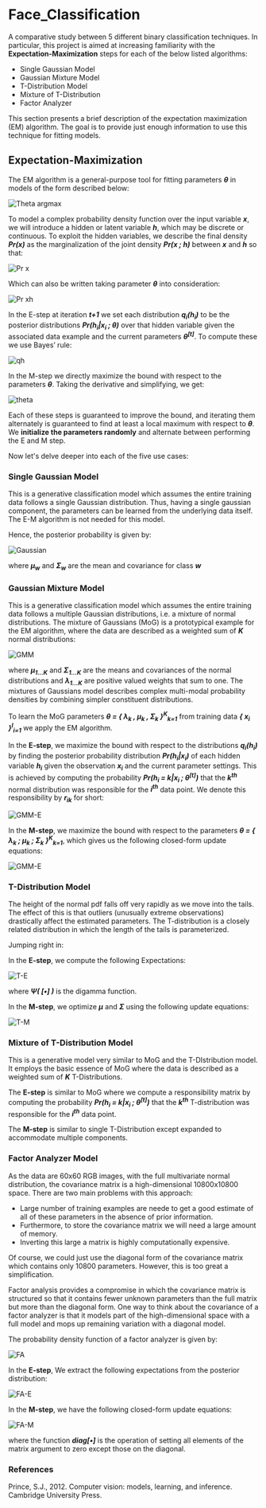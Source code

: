 # Face_Classification
A comparative study between 5 different binary classification techniques. In particular, this project is aimed at increasing familiarity with the **Expectation-Maximization** steps for each of the below listed algorithms:

* Single Gaussian Model
* Gaussian Mixture Model
* T-Distribution Model
* Mixture of T-Distribution
* Factor Analyzer

This section presents a brief description of the expectation maximization
(EM) algorithm. The goal is to provide just enough information to use this technique for fitting models.

## Expectation-Maximization
The EM algorithm is a general-purpose tool for fitting parameters ***θ*** in models of the form described below:

![Theta argmax][Eq-1]

To model a complex probability density function over the input variable ***x***, we will introduce a hidden or latent variable ***h***, which may be discrete or continuous. To exploit the hidden variables, we describe the final density ***Pr(x)*** as the marginalization of the joint density ***Pr(x ; h)*** between ***x*** and ***h*** so that:

![Pr x][Eq-2]

Which can also be written taking parameter ***θ*** into consideration:

![Pr xh][Eq-3]

In the E-step at iteration ***t+1*** we set each distribution ***q<sub>i</sub>(h<sub>i</sub>)*** to be the posterior distributions ***Pr(h<sub>i</sub>|x<sub>i</sub> ; θ)*** over that hidden variable given the associated data example
and the current parameters ***θ<sup>[t]</sup>***. To compute these we use Bayes’ rule:

![qh][Eq-4]

In the M-step we directly maximize the bound with respect to the parameters ***θ***. Taking the derivative and simplifying, we get:

![theta][Eq-5]

Each of these steps is guaranteed to improve the bound, and iterating them alternately is guaranteed to find at least a local maximum with respect to ***θ***.  We **initialize the parameters randomly** and alternate between performing the E and M step.

Now let's delve deeper into each of the five use cases:

### Single Gaussian Model

This is a generative classification model which assumes the entire training data follows a single Gaussian distribution.
Thus, having a single gaussian component, the parameters can be learned from the underlying data itself. The E-M algorithm is not needed for this model.

Hence, the posterior probability is given by:

![Gaussian][Eq-6]   

where ***µ<sub>w</sub>*** and ***Σ<sub>w</sub>*** are the mean and covariance for class ***w***

### Gaussian Mixture Model

This is a generative classification model which assumes the entire training data follows a multiple Gaussian distributions, i.e. a mixture of normal distributions. The mixture of Gaussians (MoG) is a prototypical example for the EM algorithm, where the data are described as a weighted sum of ***K*** normal distributions:

![GMM][Eq-7]

where ***µ<sub>1...K</sub>*** and ***Σ<sub>1...K</sub>*** are the means and covariances of the normal distributions
and ***λ<sub>1...K</sub>*** are positive valued weights that sum to one. The mixtures of Gaussians
model describes complex multi-modal probability densities by combining simpler
constituent distributions.

To learn the MoG parameters ***θ = { λ<sub>k</sub> , µ<sub>k</sub> , Σ<sub>k</sub> }<sup>K</sup><sub>k=1</sub>*** from training data ***{ x<sub>i</sub> }<sup>I</sup><sub>i=1</sub>*** we apply the EM algorithm.

In the **E-step**, we maximize the bound with respect to the distributions ***q<sub>i</sub>(h<sub>i</sub>)***
by finding the posterior probability distribution ***Pr(h<sub>i</sub>|x<sub>i</sub>)*** of each hidden variable
***h<sub>i</sub>*** given the observation ***x<sub>i</sub>*** and the current parameter settings. This is achieved by computing the probability ***Pr(h<sub>i</sub> = k|x<sub>i</sub> ; θ<sup>[t]</sup>)*** that the ***k<sup>th</sup>*** normal
distribution was responsible for the ***i<sup>th</sup>*** data point. We denote this
responsibility by ***r<sub>ik</sub>*** for short:

![GMM-E][Eq-8]

In the **M-step**, we maximize the bound with respect to the parameters ***θ = { λ<sub>k</sub> ; µ<sub>k</sub> ; Σ<sub>k</sub> }<sup>K</sup><sub>k=1</sub>***, which gives us the following closed-form update equations:

![GMM-E][Eq-8]

### T-Distribution Model
The height of the normal pdf falls off very rapidly as we move into the tails. The effect of this is that outliers (unusually extreme observations) drastically affect the estimated parameters. The T-distribution
is a closely related distribution in which the length of the tails is parameterized.

Jumping right in:

In the **E-step**, we compute the following Expectations:

![T-E][Eq-10]

where ***Ψ( [•] )*** is the digamma function.

In the **M-step**, we optimize ***µ*** and ***Σ*** using the following update equations:

![T-M][Eq-11]

### Mixture of T-Distribution Model

This is a generative model very similar to MoG and the T-DIstribution model. It employs the basic essence of MoG where the data is described as a weighted sum of ***K*** T-Distributions.

The **E-step** is similar to MoG where we compute a responsibility matrix by computing the probability ***Pr(h<sub>i</sub> = k|x<sub>i</sub> ; θ<sup>[t]</sup>)*** that the ***k<sup>th</sup>*** T-distribution was responsible for the ***i<sup>th</sup>*** data point.

The **M-step** is similar to single T-Distribution except expanded to accommodate multiple components.

### Factor Analyzer Model

As the data are 60x60 RGB images, with the full multivariate normal distribution, the covariance matrix is a high-dimensional 10800x10800 space. There are two main problems with this approach:

* Large number of training examples are neede to get a good estimate of all of these parameters
in the absence of prior information.
* Furthermore, to store the covariance matrix we will need a large amount of memory.
* Inverting this large a matrix is highly computationally expensive.

Of course, we could just use the diagonal form of the covariance matrix which contains only 10800 parameters. However, this is too great a simplification.

Factor analysis provides a compromise in which the covariance matrix is structured so that it contains fewer unknown parameters than the full matrix but more than the diagonal form. One way to think about the covariance of a factor analyzer is that it models part of the high-dimensional space with a full model and mops up remaining variation with a diagonal model.

The probability density function of a factor analyzer is given by:

![FA][Eq-12]

In the **E-step**, We extract the following expectations from the posterior distribution:

![FA-E][Eq-13]

In the **M-step**, we have the following closed-form update equations:

![FA-M][Eq-14]

where the function ***diag[•]*** is the operation of setting all elements of the matrix argument to zero except those on the diagonal.

### References
Prince, S.J., 2012. Computer vision: models, learning, and inference. Cambridge University Press.

[Eq-1]: https://github.com/hgarud/Face_Classification/blob/master/Graphics/Eq-1.png
[Eq-2]: https://github.com/hgarud/Face_Classification/blob/master/Graphics/Eq-2.png
[Eq-3]: https://github.com/hgarud/Face_Classification/blob/master/Graphics/Eq-3.png
[Eq-4]: https://github.com/hgarud/Face_Classification/blob/master/Graphics/Eq-4.png
[Eq-5]: https://github.com/hgarud/Face_Classification/blob/master/Graphics/Eq-5.png
[Eq-6]: https://github.com/hgarud/Face_Classification/blob/master/Graphics/Eq-6.png
[Eq-7]: https://github.com/hgarud/Face_Classification/blob/master/Graphics/Eq-7.png
[Eq-8]: https://github.com/hgarud/Face_Classification/blob/master/Graphics/Eq-8.png
[Eq-9]: https://github.com/hgarud/Face_Classification/blob/master/Graphics/Eq-9.png
[Eq-10]: https://github.com/hgarud/Face_Classification/blob/master/Graphics/Eq-10.png
[Eq-11]: https://github.com/hgarud/Face_Classification/blob/master/Graphics/Eq-11.png
[Eq-12]: https://github.com/hgarud/Face_Classification/blob/master/Graphics/Eq-12.png
[Eq-13]: https://github.com/hgarud/Face_Classification/blob/master/Graphics/Eq-13.png
[Eq-14]: https://github.com/hgarud/Face_Classification/blob/master/Graphics/Eq-14.png
